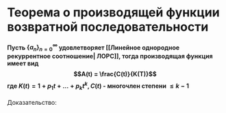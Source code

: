 # Теорема о производящей функции возвратной последовательности
#### Пусть $\{a_n\}_{n=0}^\infty$ удовлетворяет [[Линейное однородное рекуррентное соотношение| ЛОРС]], тогда производящая функция имеет вид $$A(t) = \frac{C(t)}{K(T)}$$ где $K(t) = 1 + p_1t + \ldots + p_kt^k, C(t)$ - многочлен степени $\le k-1$
Доказательство: